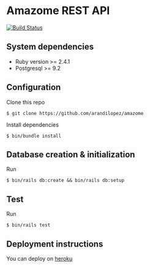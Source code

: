 # Amazome REST API

[![Build Status](https://travis-ci.org/arandilopez/amazome.svg?branch=master)](https://travis-ci.org/arandilopez/amazome)


## System dependencies

- Ruby version >= 2.4.1
- Postgresql >= 9.2

## Configuration

Clone this repo
```
$ git clone https://github.com/arandilopez/amazome
```

Install dependencies
```
$ bin/bundle install
```

## Database creation & initialization

Run

```
$ bin/rails db:create && bin/rails db:setup
```

## Test

Run
```
$ bin/rails test
```

## Deployment instructions

You can deploy on [heroku](https://devcenter.heroku.com/articles/getting-started-with-rails5)
